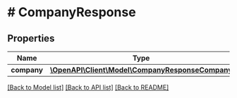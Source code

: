 # # CompanyResponse

## Properties

Name | Type | Description | Notes
------------ | ------------- | ------------- | -------------
**company** | [**\OpenAPI\Client\Model\CompanyResponseCompany**](CompanyResponseCompany.md) |  |

[[Back to Model list]](../../README.md#models) [[Back to API list]](../../README.md#endpoints) [[Back to README]](../../README.md)
